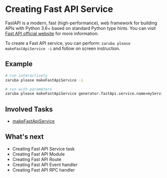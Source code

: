 # Creating Fast API Service

FastAPI is a modern, fast (high-performance), web framework for building APIs with Python 3.6+ based on standard Python type hints. You can visit [Fast API official website](https://fastapi.tiangolo.com/) for more information.

To create a Fast API service, you can perform: `zaruba please makeFastApiService -i` and follow on screen instruction.

## Example

```sh
# run interactively
zaruba please makeFastApiService -i

# run with parameters
zaruba please makeFastApiService generator.fastApi.service.name=myService
```

## Involved Tasks

* [makeFastApiService](tasks/makeFastApiService.md)




## What's next

* Creating Fast API Service task
* Creating Fast API Module
* Creating Fast API Route
* Creating Fast API Event handler
* Creating Fast API RPC handler